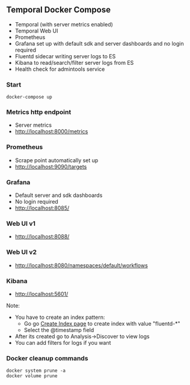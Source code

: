 ## Temporal Docker Compose

* Temporal (with server metrics enabled)
* Temporal Web UI
* Prometheus
* Grafana set up with default sdk and server dashboards and no login required
* Fluentd sidecar writing server logs to ES
* Kibana to read/search/filter server logs from ES
* Health check for admintools service

### Start

    docker-compose up

### Metrics http endpoint

* Server metrics
* [http://localhost:8000/metrics](http://localhost:8000/metrics)

### Prometheus

* Scrape point automatically set up
* [http://localhost:9090/targets](http://localhost:9090/targets)

### Grafana

* Default server and sdk dashboards
* No login required
* [http://localhost:8085/](http://localhost:8085/)

### Web UI v1

* [http://localhost:8088/](http://localhost:8088/)

### Web UI v2

* [http://localhost:8080/namespaces/default/workflows](http://localhost:8080/namespaces/default/workflows)

### Kibana

* [http://localhost:5601/](http://localhost:5601/)

Note: 
* You have to create an index pattern:
  * Go go [Create Index page](http://localhost:5601/app/management/kibana/indexPatterns/create) to create index with value "fluentd-*"
  * Select the @timestamp field 
* After its created go to Analysis->Discover to view logs 
* You can add filters for logs if you want

### Docker cleanup commands
    docker system prune -a
    docker volume prune
